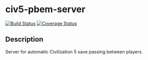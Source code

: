 # civ5-pbem-server
[![Build Status](https://travis-ci.org/mcybulsk/civ5-pbem-server.svg?branch=master)](https://travis-ci.org/mcybulsk/civ5-pbem-server) [![Coverage Status](https://coveralls.io/repos/github/mcybulsk/civ5-pbem-server/badge.svg?branch=master)](https://coveralls.io/github/mcybulsk/civ5-pbem-server?branch=master)

## Description
Server for automatic Civilization 5 save passing between players.
